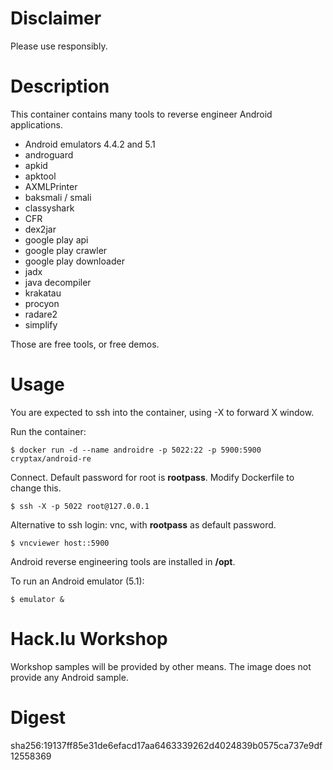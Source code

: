 # Disclaimer

Please use responsibly.

# Description

This container contains many tools to reverse engineer Android applications.
- Android emulators 4.4.2 and 5.1
- androguard
- apkid
- apktool
- AXMLPrinter
- baksmali / smali
- classyshark
- CFR
- dex2jar
- google play api
- google play crawler
- google play downloader
- jadx
- java decompiler
- krakatau
- procyon
- radare2
- simplify

Those are free tools, or free demos.

# Usage

You are expected to ssh into the container, using -X to forward X window.

Run the container:
```
$ docker run -d --name androidre -p 5022:22 -p 5900:5900 cryptax/android-re
```

Connect. Default password for root is **rootpass**. Modify Dockerfile to change this.
```
$ ssh -X -p 5022 root@127.0.0.1
```

Alternative to ssh login: vnc, with **rootpass** as default password.
```
$ vncviewer host::5900
```

Android reverse engineering tools are installed in **/opt**.

To run an Android emulator (5.1):
```
$ emulator &
```

# Hack.lu Workshop

Workshop samples will be provided by other means. The image does not provide any Android sample.

# Digest

sha256:19137ff85e31de6efacd17aa6463339262d4024839b0575ca737e9df12558369
